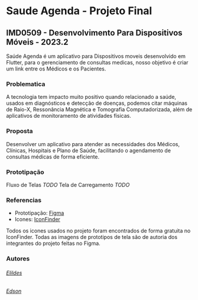 # Saude Agenda - Projeto Final

## IMD0509 - Desenvolvimento Para Dispositivos Móveis - 2023.2

Saúde Agenda é um aplicativo para Dispositivos moveis desenvolvido em Flutter, para o gerenciamento de consultas medicas, nosso objetivo é criar um link entre os Médicos e os Pacientes.

### Problematica
A tecnologia tem impacto muito positivo quando relacionado a saúde, usados em diagnósticos e detecção de doenças, podemos citar máquinas de Raio-X, Ressonância Magnética e Tomografia Computadorizada, além de aplicativos de monitoramento de atividades físicas.

### Proposta
Desenvolver um aplicativo para atender as necessidades dos Médicos, Clínicas, Hospitais e Plano de Saúde, facilitando o agendamento de consultas médicas de forma eficiente.

### Prototipação

Fluxo de Telas
_TODO_
Tela de Carregamento
_TODO_

### Referencias
- Prototipação: [Figma](https://www.figma.com/)
- Icones: [IconFinder](https://www.iconfinder.com/)

Todos os icones usados no projeto foram encontrados de forma gratuita no IconFinder.
Todas as imagens de prototipos de tela são de autoria dos integrantes do projeto feitas no Figma.

### Autores

###### [Elildes](https://github.com/Elildes)

###### [Edson](https://github.com/eds16)
